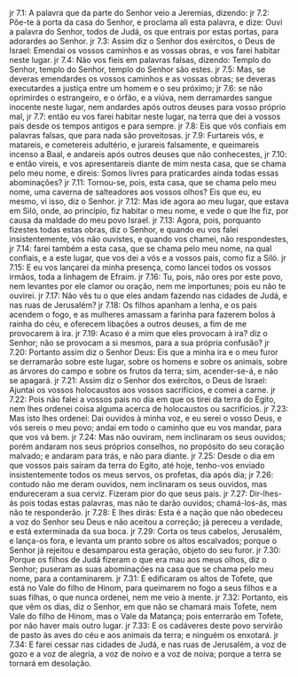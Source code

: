 jr 7.1: A palavra que da parte do Senhor veio a Jeremias, dizendo:
jr 7.2: Põe-te à porta da casa do Senhor, e proclama ali esta palavra, e dize: Ouvi a palavra do Senhor, todos de Judá, os que entrais por estas portas, para adorardes ao Senhor.
jr 7.3: Assim diz o Senhor dos exércitos, o Deus de Israel: Emendai os vossos caminhos e as vossas obras, e vos farei habitar neste lugar.
jr 7.4: Não vos fieis em palavras falsas, dizendo: Templo do Senhor, templo do Senhor, templo do Senhor são estes.
jr 7.5: Mas, se deveras emendardes os vossos caminhos e as vossas obras; se deveras executardes a justiça entre um homem e o seu próximo;
jr 7.6: se não oprimirdes o estrangeiro, e o órfão, e a viúva, nem derramardes sangue inocente neste lugar, nem andardes após outros deuses para vosso próprio mal,
jr 7.7: então eu vos farei habitar neste lugar, na terra que dei a vossos pais desde os tempos antigos e para sempre.
jr 7.8: Eis que vós confiais em palavras falsas, que para nada são proveitosas.
jr 7.9: Furtareis vós, e matareis, e cometereis adultério, e jurareis falsamente, e queimareis incenso a Baal, e andareis após outros deuses que não conhecestes,
jr 7.10: e então vireis, e vos apresentareis diante de mim nesta casa, que se chama pelo meu nome, e direis: Somos livres para praticardes ainda todas essas abominações?
jr 7.11: Tornou-se, pois, esta casa, que se chama pelo meu nome, uma caverna de salteadores aos vossos olhos? Eis que eu, eu mesmo, vi isso, diz o Senhor.
jr 7.12: Mas ide agora ao meu lugar, que estava em Siló, onde, ao princípio, fiz habitar o meu nome, e vede o que lhe fiz, por causa da maldade do meu povo Israel.
jr 7.13: Agora, pois, porquanto fizestes todas estas obras, diz o Senhor, e quando eu vos falei insistentemente, vós não ouvistes, e quando vos chamei, não respondestes,
jr 7.14: farei também a esta casa, que se chama pelo meu nome, na qual confiais, e a este lugar, que vos dei a vós e a vossos pais, como fiz a Siló.
jr 7.15: E eu vos lançarei da minha presença, como lancei todos os vossos irmãos, toda a linhagem de Efraim.
jr 7.16: Tu, pois, não ores por este povo, nem levantes por ele clamor ou oração, nem me importunes; pois eu não te ouvirei.
jr 7.17: Não vês tu o que eles andam fazendo nas cidades de Judá, e nas ruas de Jerusalém?
jr 7.18: Os filhos apanham a lenha, e os pais acendem o fogo, e as mulheres amassam a farinha para fazerem bolos à rainha do céu, e oferecem libações a outros deuses, a fim de me provocarem à ira.
jr 7.19: Acaso é a mim que eles provocam à ira? diz o Senhor; não se provocam a si mesmos, para a sua própria confusão?
jr 7.20: Portanto assim diz o Senhor Deus: Eis que a minha ira e o meu furor se derramarão sobre este lugar, sobre os homens e sobre os animais, sobre as árvores do campo e sobre os frutos da terra; sim, acender-se-á, e não se apagará.
jr 7.21: Assim diz o Senhor dos exércitos, o Deus de Israel: Ajuntai os vossos holocaustos aos vossos sacrifícios, e comei a carne.
jr 7.22: Pois não falei a vossos pais no dia em que os tirei da terra do Egito, nem lhes ordenei coisa alguma acerca de holocaustos ou sacrifícios.
jr 7.23: Mas isto lhes ordenei: Dai ouvidos à minha voz, e eu serei o vosso Deus, e vós sereis o meu povo; andai em todo o caminho que eu vos mandar, para que vos vá bem.
jr 7.24: Mas não ouviram, nem inclinaram os seus ouvidos; porém andaram nos seus próprios conselhos, no propósito do seu coração malvado; e andaram para trás, e não para diante.
jr 7.25: Desde o dia em que vossos pais saíram da terra do Egito, até hoje, tenho-vos enviado insistentemente todos os meus servos, os profetas, dia após dia;
jr 7.26: contudo não me deram ouvidos, nem inclinaram os seus ouvidos, mas endureceram a sua cerviz. Fizeram pior do que seus pais.
jr 7.27: Dir-lhes-ás pois todas estas palavras, mas não te darão ouvidos; chamá-los-ás, mas não te responderão.
jr 7.28: E lhes dirás: Esta é a nação que não obedeceu a voz do Senhor seu Deus e não aceitou a correção; já pereceu a verdade, e está exterminada da sua boca.
jr 7.29: Corta os teus cabelos, Jerusalém, e lança-os fora, e levanta um pranto sobre os altos escalvados; porque o Senhor já rejeitou e desamparou esta geração, objeto do seu furor.
jr 7.30: Porque os filhos de Judá fizeram o que era mau aos meus olhos, diz o Senhor; puseram as suas abominações na casa que se chama pelo meu nome, para a contaminarem.
jr 7.31: E edificaram os altos de Tofete, que está no Vale do filho de Hinom, para queimarem no fogo a seus filhos e a suas filhas, o que nunca ordenei, nem me veio à mente.
jr 7.32: Portanto, eis que vêm os dias, diz o Senhor, em que não se chamará mais Tofete, nem Vale do filho de Hinom, mas o Vale da Matança; pois enterrarão em Tofete, por não haver mais outro lugar.
jr 7.33: E os cadáveres deste povo servirão de pasto às aves do céu e aos animais da terra; e ninguém os enxotará.
jr 7.34: E farei cessar nas cidades de Judá, e nas ruas de Jerusalém, a voz de gozo e a voz de alegria, a voz de noivo e a voz de noiva; porque a terra se tornará em desolação.
